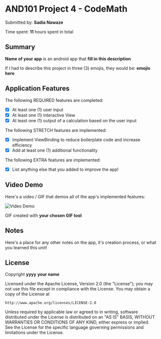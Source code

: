 <!-- (This is a comment) INSTRUCTIONS: Go through this page and fill out any **bolded** entries with their correct values.-->

# AND101 Project 4 - CodeMath

Submitted by: **Sadia Nawaze**

Time spent: **11** hours spent in total

## Summary

**Name of your app** is an android app that **fill in this description**

If I had to describe this project in three (3) emojis, they would be: **emojis here**

## Application Features

<!-- (This is a comment) Please be sure to change the [ ] to [x] for any features you completed.  If a feature is not checked [x], you might miss the points for that item! -->

The following REQUIRED features are completed:

- [x] At least one (1) user input
- [x] At least one (1) interactive View
- [x] At least one (1) output of a calculation based on the user input

The following STRETCH features are implemented:

- [x] Implement ViewBinding to reduce boilerplate code and increase efficiency
- [x] Add at least one (1) additional functionality

The following EXTRA features are implemented:

- [x] List anything else that you added to improve the app!

## Video Demo

Here's a video / GIF that demos all of the app's implemented features:

<img src='http://i.imgur.com/link/to/your/gif/file.gif' title='Video Demo' width='' alt='Video Demo' />

GIF created with **your chosen GIF tool**

<!-- Recommended tools:
- [Kap](https://getkap.co/) for macOS
- [ScreenToGif](https://www.screentogif.com/) for Windows
- [peek](https://github.com/phw/peek) for Linux. -->

## Notes

Here's a place for any other notes on the app, it's creation process, or what you learned this unit!

## License

Copyright **yyyy** **your name**

Licensed under the Apache License, Version 2.0 (the "License");
you may not use this file except in compliance with the License.
You may obtain a copy of the License at

    http://www.apache.org/licenses/LICENSE-2.0

Unless required by applicable law or agreed to in writing, software
distributed under the License is distributed on an "AS IS" BASIS,
WITHOUT WARRANTIES OR CONDITIONS OF ANY KIND, either express or implied.
See the License for the specific language governing permissions and
limitations under the License.
